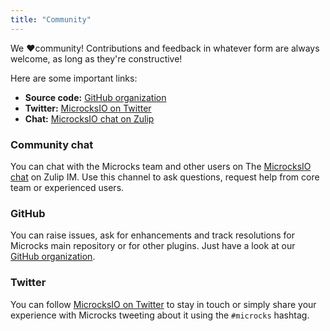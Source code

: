 ```yaml
---
title: "Community"
---
```


We ❤️community! Contributions and feedback in whatever form are always welcome, as long as they're constructive!

Here are some important links:

* **Source code:** [GitHub organization](https://github.com/microcks)
* **Twitter:** [MicrocksIO on Twitter](https://twitter.com/microcksIO)
* **Chat:** [MicrocksIO chat on Zulip](https://microcksio.zulipchat.com/)

### Community chat

You can chat with the Microcks team and other users on The [MicrocksIO chat](https://microcksio.zulipchat.com/) on Zulip IM. Use this channel to ask questions, request help from core team or experienced users.

### GitHub

You can raise issues, ask for enhancements and track resolutions for Microcks main repository or for other plugins. Just have a look at our [GitHub organization](https://github.com/microcks).

### Twitter

You can follow [MicrocksIO on Twitter](https://twitter.com/microcksIO) to stay in touch or simply share your experience with Microcks tweeting about it using the `#microcks` hashtag.